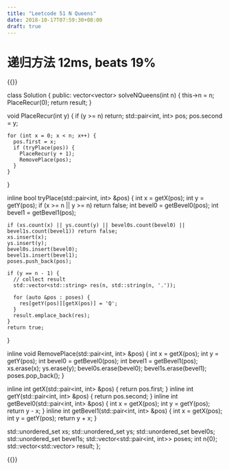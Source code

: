 ```yaml
---
title: "Leetcode 51 N Queens"
date: 2018-10-17T07:59:30+08:00
draft: true
---
```


# 递归方法 12ms, beats 19%

{{<highlight cpp>}}

class Solution {
 public:
  vector<vector<string>> solveNQueens(int n) {
    this->n = n;
    PlaceRecur(0);
    return result;
  }

  void PlaceRecur(int y) {
    if (y >= n) return;
    std::pair<int, int> pos;
    pos.second = y;

    for (int x = 0; x < n; x++) {
      pos.first = x;
      if (tryPlace(pos)) {
        PlaceRecur(y + 1);
        RemovePlace(pos);
      }
    }
  }

  inline bool tryPlace(std::pair<int, int> &pos) {
    int x = getX(pos);
    int y = getY(pos);
    if (x >= n || y >= n) return false;
    int bevel0 = getBevel0(pos);
    int bevel1 = getBevel1(pos);

    if (xs.count(x) || ys.count(y) || bevel0s.count(bevel0) || bevel1s.count(bevel1)) return false;
    xs.insert(x);
    ys.insert(y);
    bevel0s.insert(bevel0);
    bevel1s.insert(bevel1);
    poses.push_back(pos);

    if (y == n - 1) {
      // collect result
      std::vector<std::string> res(n, std::string(n, '.'));

      for (auto &pos : poses) {
        res[getY(pos)][getX(pos)] = 'Q';
      }
      result.emplace_back(res);
    }
    return true;
  }

  inline void RemovePlace(std::pair<int, int> &pos) {
    int x = getX(pos);
    int y = getY(pos);
    int bevel0 = getBevel0(pos);
    int bevel1 = getBevel1(pos);
    xs.erase(x);
    ys.erase(y);
    bevel0s.erase(bevel0);
    bevel1s.erase(bevel1);
    poses.pop_back();
  }

  inline int getX(std::pair<int, int> &pos) {
    return pos.first;
  }
  inline int getY(std::pair<int, int> &pos) {
    return pos.second;
  }
  inline int getBevel0(std::pair<int, int> &pos) {
    int x = getX(pos);
    int y = getY(pos);
    return y - x;
  }
  inline int getBevel1(std::pair<int, int> &pos) {
    int x = getX(pos);
    int y = getY(pos);
    return y + x;
  }

  std::unordered_set<int> xs;
  std::unordered_set<int> ys;
  std::unordered_set<int> bevel0s;
  std::unordered_set<int> bevel1s;
  std::vector<std::pair<int, int>> poses;
  int n{0};
  std::vector<std::vector<string>> result;
  };

{{</highlight>}}
